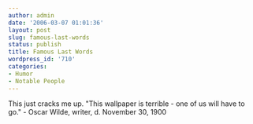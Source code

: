 ```yaml
---
author: admin
date: '2006-03-07 01:01:36'
layout: post
slug: famous-last-words
status: publish
title: Famous Last Words
wordpress_id: '710'
categories:
- Humor
- Notable People
---
```


This just cracks me up. "This wallpaper is terrible - one of us will
have to go." - Oscar Wilde, writer, d. November 30, 1900
